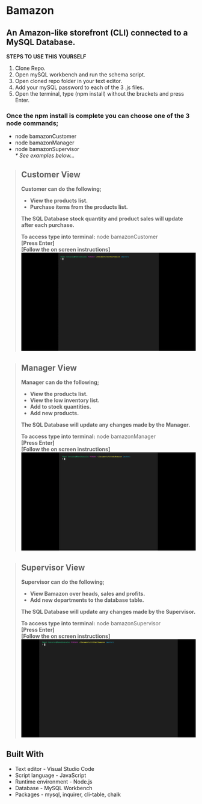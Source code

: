 # Bamazon

## An Amazon-like storefront (CLI) connected to a MySQL Database.

**STEPS TO USE THIS YOURSELF**

1. Clone Repo.
2. Open mySQL workbench and run the schema script.
3. Open cloned repo folder in your text editor.
4. Add your mySQL password to each of the 3 .js files.
5. Open the terminal, type (npm install) without the brackets and press Enter.

### Once the npm install is complete you can choose one of the 3 node commands;

- node bamazonCustomer
- node bamazonManager
- node bamazonSupervisor  
  _\* See examples below..._

> ## Customer View
>
> **Customer can do the following;**
>
> - **View the products list.**
> - **Purchase items from the products list.**
>
> **The SQL Database stock quantity and product sales will update after each purchase.**
>
> **To access type into terminal:** node bamazonCustomer  
> **[Press Enter]**  
> **[Follow the on screen instructions]**  
> ![Customer.Gif](./images/customer.gif "bamazonCustomer example")

> ## Manager View
>
> **Manager can do the following;**
>
> - **View the products list.**
> - **View the low inventory list.**
> - **Add to stock quantities.**
> - **Add new products.**
>
> **The SQL Database will update any changes made by the Manager.**
>
> **To access type into terminal:** node bamazonManager  
> **[Press Enter]**  
> **[Follow the on screen instructions]**  
> ![Manager.Gif](./images/manager.gif "bamazonManager example")

> ## Supervisor View
>
> **Supervisor can do the following;**
>
> - **View Bamazon over heads, sales and profits.**
> - **Add new departments to the database table.**
>
> **The SQL Database will update any changes made by the Supervisor.**
>
> **To access type into terminal:** node bamazonSupervisor  
> **[Press Enter]**  
> **[Follow the on screen instructions]**  
> ![Supervisor.Gif](./images/supervisor.gif "bamazonSupervisor example")

## Built With

- Text editor - Visual Studio Code
- Script language - JavaScript
- Runtime environment - Node.js
- Database - MySQL Workbench
- Packages - mysql, inquirer, cli-table, chalk
